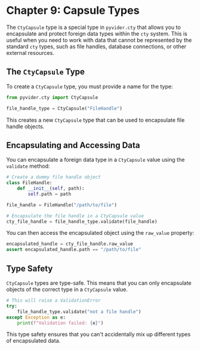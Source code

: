 # Chapter 9: Capsule Types

The `CtyCapsule` type is a special type in `pyvider.cty` that allows you to encapsulate and protect foreign data types within the `cty` system. This is useful when you need to work with data that cannot be represented by the standard `cty` types, such as file handles, database connections, or other external resources.

## The `CtyCapsule` Type

To create a `CtyCapsule` type, you must provide a name for the type:

```python
from pyvider.cty import CtyCapsule

file_handle_type = CtyCapsule("FileHandle")
```

This creates a new `CtyCapsule` type that can be used to encapsulate file handle objects.

## Encapsulating and Accessing Data

You can encapsulate a foreign data type in a `CtyCapsule` value using the `validate` method:

```python
# Create a dummy file handle object
class FileHandle:
    def __init__(self, path):
        self.path = path

file_handle = FileHandle("/path/to/file")

# Encapsulate the file handle in a CtyCapsule value
cty_file_handle = file_handle_type.validate(file_handle)
```

You can then access the encapsulated object using the `raw_value` property:

```python
encapsulated_handle = cty_file_handle.raw_value
assert encapsulated_handle.path == "/path/to/file"
```

## Type Safety

`CtyCapsule` types are type-safe. This means that you can only encapsulate objects of the correct type in a `CtyCapsule` value.

```python
# This will raise a ValidationError
try:
    file_handle_type.validate("not a file handle")
except Exception as e:
    print(f"Validation failed: {e}")
```

This type safety ensures that you can't accidentally mix up different types of encapsulated data.
